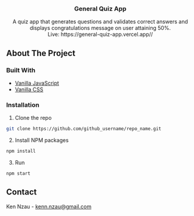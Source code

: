 <br />
<p align="center">
  <h3 align="center">General Quiz App</h3>
  <p align="center">
A quiz app that generates questions and validates correct answers and displays congratulations message on user attaining 50%.
    <br /> 
   Live: https://general-quiz-app.vercel.app//
  </p>
</p>

<!-- ABOUT THE PROJECT -->
## About The Project

### Built With

* [Vanilla JavaScript](#Javascript)
* [Vanilla CSS](#CSS)


<!-- GETTING STARTED -->

### Installation

1. Clone the repo
```sh
git clone https://github.com/github_username/repo_name.git
```
2. Install NPM packages
```sh
npm install
```
3. Run
```sh
npm start
```
<!-- CONTACT -->
## Contact

Ken Nzau - [kenn.nzau@gmail.com](https://twitter.com/ken_nzau)










